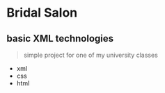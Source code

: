 # Bridal Salon
## basic XML technologies  
>simple project for one of my university classes

* xml
* css
* html
